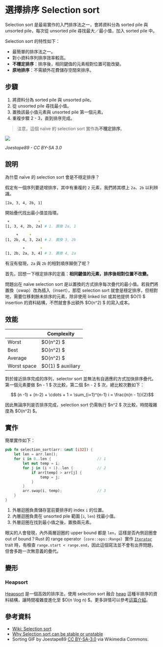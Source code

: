 # 選擇排序 Selection sort

Selection sort 是最易實作的入門排序法之一，會將資料分為 sorted pile 與 unsorted pile，每次從 unsorted pile 尋找最大／最小值，加入 sorted pile 中。

Selection sort 的特性如下：

- 最簡單的排序法之一。
- 對小資料序列排序效率較高。
- **不穩定排序**：排序後，相同鍵值的元素相對位置可能改變。
- **原地排序**：不需額外花費儲存空間來排序。

## 步驟

1. 將資料分為 sorted pile 與 unsorted pile。
2. 從 unsorted pile 尋找最小值。
3. 置換該最小值元素與 unsorted pile 第一個元素。
4. 重複步驟 2 - 3，直到排序完成。

> 注意，這個 naïve 的 selection sort 實作為**不穩定排序**。

![](https://upload.wikimedia.org/wikipedia/commons/9/94/Selection-Sort-Animation.gif)

_Joestape89 - CC BY-SA 3.0_

## 說明

為什麼 naïve 的 selection sort 會是不穩定排序？

假定有一個序列要遞增排序，其中有重複的 `2` 元素，我們將其標上 `2a`、`2b` 以利辨識。

```
[2a, 3, 4, 2b, 1]
```

開始疊代找出最小值並指環。

```bash
 *             *
[1, 3, 4, 2b, 2a] # 1. 置換 2a, 1

     *     *
[1, 2b, 4, 3, 2a] # 2. 置換 3, 2b

        *       *
[1, 2b, 2a, 3, 4] # 3. 置換 4, 2a
```

有沒有發現，`2a` 與 `2b` 的相對順序顛倒了呢？

首先，回想一下穩定排序的定義：**相同鍵值的元素，排序後相對位置不改變。**

問題出在 naïve selection sort 是以置換的方式排序每次疊代的最小值。若我們將置換（swap）改為插入（insert），那麼 selection sort 就會是穩定排序，但相對地，需要位移剩餘未排序的元素，除非使用 linked list 或其他提供 $O(1) $ insertion 的資料結構，不然就會多出額外 $O(n^2) $ 的寫入成本。
## 效能

|              | Complexity    |
| ------------ | ------------- |
| Worst        | $O(n^2) $ |
| Best         | $O(n^2) $ |
| Average      | $O(n^2) $ |
| Worst space  | $O(1) $ auxiliary |

對於接近排序完成的序列，selector sort 並無法有自適應的方式加快排序疊代。第一個元素要做 $n - 1 $ 次比較，第二個 $n - 2 $ 次，總比較次數如下：

$$ (n -1) + (n-2) + \cdots + 1 = \sum_{i=1}^{n-1} i = \frac{n(n - 1)}{2}$$

因此無論序列是否排序完成，selection sort 仍需執行 $n^2 $ 次比較，時間複雜度為 $O(n^2) $。

## 實作

簡單實作如下：

```rust
pub fn selection_sort(arr: &mut [i32]) {
    let len = arr.len();
    for i in 0..len {                     // 1
        let mut temp = i;
        for j in (i + 1)..len {           // 2
            if arr[temp] > arr[j] {
                temp = j;
            }
        }
        arr.swap(i, temp);                // 3
    }
}
```

1. 外層迴圈負責儲存當前要排序的 index `i` 的位置。
2. 內層迴圈負責在 unsorted pile 範圍 [`i`, `len`) 找最小值。
3. 外層迴圈在找到最小值之後，置換兩元素。

眼尖的人會發現，內外兩層迴圈的 upper bound 都是 `len`，這樣是否內側迴圈會 out of bound？Rust 的 range operator（`core::ops::Range`）實作 [`Iterator`][impl-iterator] trait 時，有檢查 `range.start < range.end`，因此這個寫法並不會有出界問題，但會多跑一次無意義的疊代。

[impl-iterator]: https://doc.rust-lang.org/core/ops/struct.Range.html#impl-Iterator

## 變形

### Heapsort

[Heapsort][heapsort] 是一個高效的排序法，使用 selection sort 融合 [heap][wiki-heap] 這種半排序的資料結構，讓時間複雜度進化至 $O(n \log n) $。更多詳情可以參考[這篇介紹][heapsort]。

[heapsort]: ../heapsort/
[wiki-heap]: https://en.wikipedia.org/wiki/Heap_(data_structure)

## 參考資料

- [Wiki: Selection sort](https://en.wikipedia.org/wiki/Selection_sort)
- [Why Selection sort can be stable or unstable](https://stackoverflow.com/questions/20761396/)
- Sorting GIF by Joestape89 [CC BY-SA-3.0](http://creativecommons.org/licenses/by-sa/3.0/) via Wikimedia Commons.
